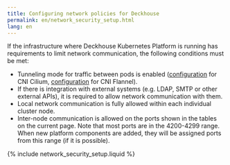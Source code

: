 ```yaml
---
title: Configuring network policies for Deckhouse
permalink: en/network_security_setup.html
lang: en
---
```


If the infrastructure where Deckhouse Kubernetes Platform is running has requirements to limit network communication, the following conditions must be met:

* Tunneling mode for traffic between pods is enabled ([configuration](modules/021-cni-cilium/configuration.html#parameters-tunnelmode) for CNI Cilium, [configuration](modules/035-cni-flannel/configuration.html#parameters-podnetworkmode) for CNI Flannel).
* If there is integration with external systems (e.g. LDAP, SMTP or other external APIs), it is required to allow network communication with them.
* Local network communication is fully allowed within each individual cluster node.
* Inter-node communication is allowed on the ports shown in the tables on the current page. Note that most ports are in the 4200-4299 range. When new platform components are added, they will be assigned ports from this range (if it is possible).

{% include network_security_setup.liquid %}
